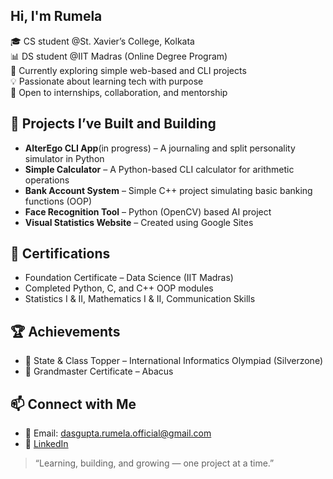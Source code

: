 ##  Hi, I'm Rumela

🎓 CS student @St. Xavier’s College, Kolkata  
📊 DS student @IIT Madras (Online Degree Program)  
🌱 Currently exploring simple web-based and CLI projects  
💡 Passionate about learning tech with purpose  
🤝 Open to internships, collaboration, and mentorship

## 🔧 Projects I’ve Built and Building
- **AlterEgo CLI App**(in progress) – A journaling and split personality simulator in Python
- **Simple Calculator** – A Python-based CLI calculator for arithmetic operations
- **Bank Account System** – Simple C++ project simulating basic banking functions (OOP)
- **Face Recognition Tool** – Python (OpenCV) based AI project
- **Visual Statistics Website** – Created using Google Sites

## 📜 Certifications
- Foundation Certificate – Data Science (IIT Madras)
- Completed Python, C, and C++ OOP modules  
- Statistics I & II, Mathematics I & II, Communication Skills

## 🏆 Achievements
- 🥇 State & Class Topper – International Informatics Olympiad (Silverzone)
- 🧠 Grandmaster Certificate – Abacus

## 📫 Connect with Me
- 📧 Email: dasgupta.rumela.official@gmail.com  
- 🔗 [LinkedIn](https://linkedin.com/in/rumela-dasgupta-364311361)

> “Learning, building, and growing — one project at a time.”


<!--
**rumela-dasgupta/rumela-dasgupta** is a ✨ _special_ ✨ repository because its `README.md` (this file) appears on your GitHub profile.

Here are some ideas to get you started:

- 🔭 I’m currently working on ...
- 🌱 I’m currently learning ...
- 👯 I’m looking to collaborate on ...
- 🤔 I’m looking for help with ...
- 💬 Ask me about ...
- 📫 How to reach me: ...
- 😄 Pronouns: ...
- ⚡ Fun fact: ...
-->
